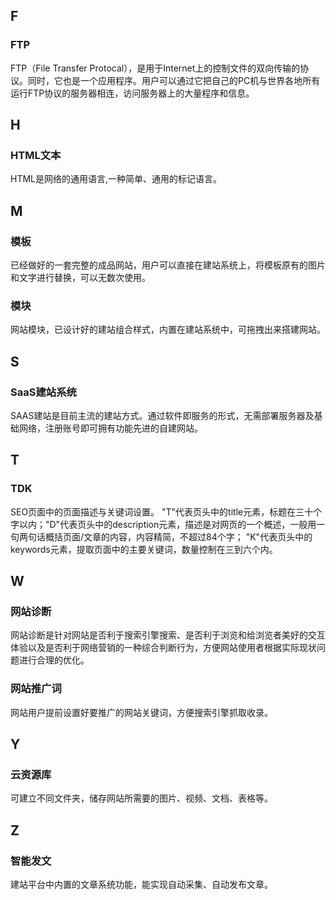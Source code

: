 ﻿

## F
### FTP
FTP（File Transfer Protocal），是用于Internet上的控制文件的双向传输的协议。同时，它也是一个应用程序。用户可以通过它把自己的PC机与世界各地所有运行FTP协议的服务器相连，访问服务器上的大量程序和信息。

## H
### HTML文本
HTML是网络的通用语言,一种简单、通用的标记语言。

## M
### 模板
已经做好的一套完整的成品网站，用户可以直接在建站系统上，将模板原有的图片和文字进行替换，可以无数次使用。

### 模块
网站模块，已设计好的建站组合样式，内置在建站系统中，可拖拽出来搭建网站。


## S
### SaaS建站系统
SAAS建站是目前主流的建站方式。通过软件即服务的形式，无需部署服务器及基础网络，注册账号即可拥有功能先进的自建网站。

## T
### TDK
SEO页面中的页面描述与关键词设置。
"T"代表页头中的title元素，标题在三十个字以内；"D"代表页头中的description元素，描述是对网页的一个概述，一般用一句两句话概括页面/文章的内容，内容精简，不超过84个字；
"K"代表页头中的keywords元素，提取页面中的主要关键词，数量控制在三到六个内。

## W
### 网站诊断
网站诊断是针对网站是否利于搜索引擎搜索、是否利于浏览和给浏览者美好的交互体验以及是否利于网络营销的一种综合判断行为，方便网站使用者根据实际现状问题进行合理的优化。

### 网站推广词
网站用户提前设置好要推广的网站关键词，方便搜索引擎抓取收录。

## Y
### 云资源库
可建立不同文件夹，储存网站所需要的图片、视频、文档、表格等。

## Z
### 智能发文
建站平台中内置的文章系统功能，能实现自动采集、自动发布文章。

